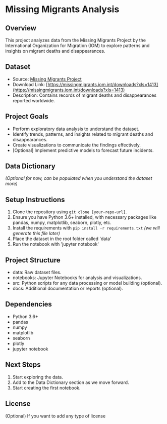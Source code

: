 # Missing Migrants Analysis

## Overview
This project analyzes data from the Missing Migrants Project by the International Organization for Migration (IOM) to explore patterns and insights on migrant deaths and disappearances.

## Dataset
- Source: [Missing Migrants Project](https://missingmigrants.iom.int/)
- Download Link: [https://missingmigrants.iom.int/downloads?xls=1413](https://missingmigrants.iom.int/downloads?xls=1413)
- Description: Contains records of migrant deaths and disappearances reported worldwide.

## Project Goals
- Perform exploratory data analysis to understand the dataset.
- Identify trends, patterns, and insights related to migrant deaths and disappearances.
- Create visualizations to communicate the findings effectively.
- [Optional] Implement predictive models to forecast future incidents.

## Data Dictionary
*(Optional for now, can be populated when you understand the dataset more)*

## Setup Instructions
1. Clone the repository using `git clone [your-repo-url]`.
2. Ensure you have Python 3.6+ installed, with necessary packages like pandas, numpy, matplotlib, seaborn, plotly, etc.
3.  Install the requirements with `pip install -r requirements.txt` *(we will generate this file later)*
4. Place the dataset in the root folder called 'data'
5. Run the notebook with 'jupyter notebook'

## Project Structure
- data: Raw dataset files.
- notebooks: Jupyter Notebooks for analysis and visualizations.
- src: Python scripts for any data processing or model building (optional).
- docs: Additional documentation or reports (optional).

## Dependencies
- Python 3.6+
- pandas
- numpy
- matplotlib
- seaborn
- plotly
- jupyter notebook

## Next Steps
1. Start exploring the data.
2. Add to the Data Dictionary section as we move forward.
3. Start creating the first notebook.

## License
(Optional) If you want to add any type of license
